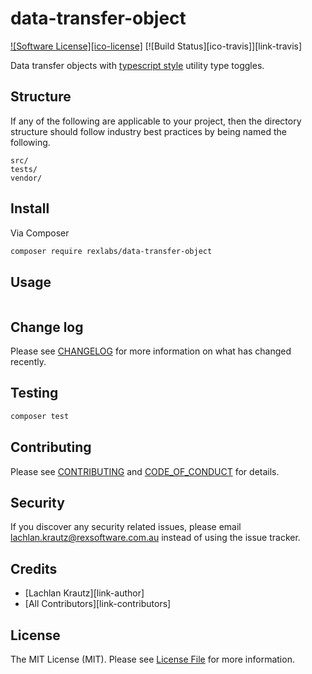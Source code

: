 # data-transfer-object

[![Software License][ico-license]](LICENSE.md)
[![Build Status][ico-travis]][link-travis]

Data transfer objects with [typescript style](https://www.typescriptlang.org/docs/handbook/utility-types.html) utility type toggles.

## Structure

If any of the following are applicable to your project, then the directory structure should follow industry best practices by being named the following.

```
src/
tests/
vendor/
```

## Install

Via Composer

``` bash
composer require rexlabs/data-transfer-object
```

## Usage

``` php
```

## Change log

Please see [CHANGELOG](CHANGELOG.md) for more information on what has changed recently.

## Testing

``` bash
composer test
```

## Contributing

Please see [CONTRIBUTING](CONTRIBUTING.md) and [CODE_OF_CONDUCT](CODE_OF_CONDUCT.md) for details.

## Security

If you discover any security related issues, please email lachlan.krautz@rexsoftware.com.au instead of using the issue tracker.

## Credits

- [Lachlan Krautz][link-author]
- [All Contributors][link-contributors]

## License

The MIT License (MIT). Please see [License File](LICENSE.md) for more information.
